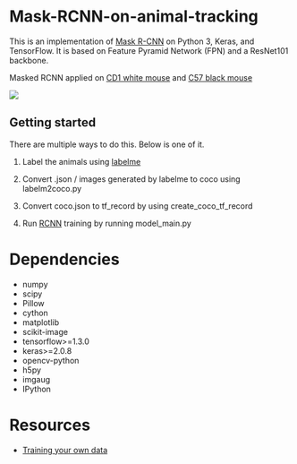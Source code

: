 # Mask-RCNN-on-animal-tracking

This is an implementation of [Mask R-CNN](https://arxiv.org/abs/1703.06870) on Python 3, Keras, and TensorFlow. It is based on Feature Pyramid Network (FPN) and a ResNet101 backbone.

Masked RCNN applied on [CD1 white mouse](https://www.criver.com/sites/default/files/resources/CD-1IGSMouseModelInformationSheet.pdf) and [C57 black mouse](https://www.jax.org/strain/000664)

![](/images/maskedrcnn_mice.gif)	


## Getting started

There are multiple ways to do this. Below is one of it.

1. Label the animals using [labelme](https://github.com/wkentaro/labelme)

2. Convert .json / images generated by labelme to coco using labelm2coco.py

3. Convert coco.json to tf_record by using create_coco_tf_record

4. Run [RCNN](https://github.com/matterport/Mask_RCNN) training by running model_main.py

# Dependencies

- numpy
- scipy
- Pillow
- cython
- matplotlib
- scikit-image
- tensorflow>=1.3.0
- keras>=2.0.8
- opencv-python
- h5py
- imgaug
- IPython


# Resources

- [Training your own data](https://engineering.matterport.com/splash-of-color-instance-segmentation-with-mask-r-cnn-and-tensorflow-7c761e238b46)

